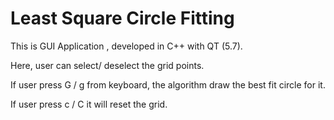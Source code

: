 # Least Square Circle Fitting

This is GUI Application , developed in C++ with QT (5.7).

Here, user can select/ deselect the grid points.

If user press G / g from keyboard, the algorithm draw the best fit circle for it.

If user press c / C it will reset the grid.
